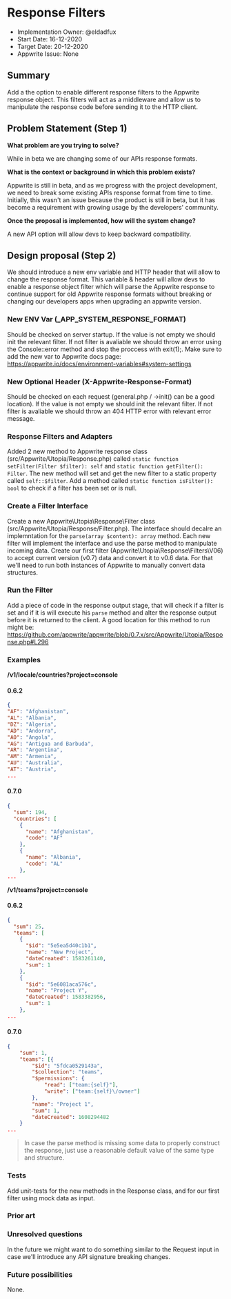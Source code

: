 # Response Filters <!-- What do you want to call your `awesome_feature`? -->

- Implementation Owner: @eldadfux
- Start Date: 16-12-2020
- Target Date: 20-12-2020
- Appwrite Issue: None

## Summary

[summary]: #summary

Add a the option to enable different response filters to the Appwrite response object. This filters will act as a middleware and allow us to manipulate the response code before sending it to the HTTP client.

<!-- Brief explanation of the proposed contribution. Write your answer below. -->

## Problem Statement (Step 1)

[problem-statement]: #problem-statement

**What problem are you trying to solve?**

While in beta we are changing some of our APIs response formats.

**What is the context or background in which this problem exists?**

<!-- Write your answer below. -->
Appwrite is still in beta, and as we progress with the project development, we need to break some existing APIs response format from time to time. Initially, this wasn't an issue because the product is still in beta, but it has become a requirement with growing usage by the developers' community.

**Once the proposal is implemented, how will the system change?**

<!-- Write your answer below. -->

A new API option will allow devs to keep backward compatibility.

<!-- Please avoid discussing your proposed solution. -->

## Design proposal (Step 2)

[design-proposal]: #design-proposal

We should introduce a new env variable and HTTP header that will allow to change the response format. This variable & header will allow devs to enable a response object filter which will parse the Appwrite response to continue support for old Appwrite response formats without breaking or changing our developers apps when upgrading an appwrite version.

### New ENV Var (_APP_SYSTEM_RESPONSE_FORMAT)

Should be checked on server startup. If the value is not empty we should init the relevant filter. If not filter is avaliable we should throw an error using the Console::error method and stop the proccess with exit(1);. Make sure to add the new var to Appwrite docs page: https://appwrite.io/docs/environment-variables#system-settings

### New Optional Header (X-Appwrite-Response-Format)

Should be checked on each request (general.php / ->init() can be a good location). If the value is not empty we should init the relevant filter. If not filter is avaliable we should throw an 404 HTTP error with relevant error message.

### Response Filters and Adapters

Added 2 new method to Appwrite response class (src/Appwrite/Utopia/Response.php) called `static function setFilter(Filter $filter): self` and `static function getFilter(): Filter`. The new method will set and get the new filter to a static property called `self::$filter`. Add a method called `static function isFilter(): bool` to check if a filter has been set or is null. 

### Create a Filter Interface

Create a new Appwrite\Utopia\Response\Filter class (src/Appwrite/Utopia/Response/Filter.php). The interface should decalre an implemntation for the `parse(array $content): array` method. Each new filter will implement the interface and use the parse method to manipulate incoming data. Create our first filter (Appwrite\Utopia\Response\Filters\V06) to accept current version (v0.7) data and convert it to v0.6 data. For that we'll need to run both instances of Appwrite to manually convert data structures.

### Run the Filter

Add a piece of code in the response output stage, that will check if a filter is set and if it is will execute his `parse` method and alter the response output before it is returned to the client. A good location for this method to run might be: https://github.com/appwrite/appwrite/blob/0.7.x/src/Appwrite/Utopia/Response.php#L296

### Examples

**/v1/locale/countries?project=console**

#### 0.6.2

```json
{
"AF": "Afghanistan",
"AL": "Albania",
"DZ": "Algeria",
"AD": "Andorra",
"AO": "Angola",
"AG": "Antigua and Barbuda",
"AR": "Argentina",
"AM": "Armenia",
"AU": "Australia",
"AT": "Austria",
...
```

#### 0.7.0

```json
{
  "sum": 194,
  "countries": [
    {
      "name": "Afghanistan",
      "code": "AF"
    },
    {
      "name": "Albania",
      "code": "AL"
    },
...
```

**/v1/teams?project=console**


#### 0.6.2

```json
{
  "sum": 25,
  "teams": [
    {
      "$id": "5e5ea5d40c1b1",
      "name": "New Project",
      "dateCreated": 1583261140,
      "sum": 1
    },
    {
      "$id": "5e6081aca576c",
      "name": "Project Y",
      "dateCreated": 1583382956,
      "sum": 1
    },
...
```

#### 0.7.0

```json
{
	"sum": 1,
	"teams": [{
		"$id": "5fdca0529143a",
		"$collection": "teams",
		"$permissions": {
			"read": ["team:{self}"],
			"write": ["team:{self}\/owner"]
		},
		"name": "Project 1",
		"sum": 1,
		"dateCreated": 1608294482
	}
...
```

> In case the parse method is missing some data to properly construct the response, just use a reasonable default value of the same type and structure.

### Tests

Add unit-tests for the new methods in the Response class, and for our first filter using mock data as input.

<!--
This is the technical portion of the RFC. Explain the design in sufficient detail keeping in mind the following:

- Its interaction with other parts of the system is clear
- It is reasonably clear how the contribution would be implemented
- Dependencies on libraries, tools, projects or work that isn't yet complete
- New API routes that need to be created or modifications to the existing routes (if needed)
- Any breaking changes and ways in which we can ensure backward compatibility.
- Use Cases
- Goals
- Deliverables
- Changes to documentation
- Ways to scale the solution

Ensure that you include examples, code-snippets etc. to allow the community to understand the proposed solution. **It would be best if the examples use naming conventions that you intend to use during the actual implementation so that changes can be suggested early on during the development.**

Write your answer below.

-->

### Prior art

[prior-art]: #prior-art

<!--

Discuss prior art, both the good and the bad, in relation to this proposal. A
few examples of what this can include are:

- Does this functionality exist in other software and what experience has their
  community had?
- For other teams: What lessons can we learn from what other communities have
  done here?
- Papers: Are there any published papers or great posts that discuss this? If
  you have some relevant papers to refer to, this can serve as a more detailed
  theoretical background.

This section is intended to encourage you as an author to think about the
lessons from other software, provide readers of your RFC with a fuller picture.
If there is no prior art, that is fine - your ideas are interesting to us
whether they are brand new or if it is an adaptation from other software.

Write your answer below.
-->

### Unresolved questions

[unresolved-questions]: #unresolved-questions

<!-- What parts of the design do you expect to resolve through the RFC process before this gets merged? -->

<!-- Write your answer below. -->

In the future we might want to do something similar to the Request input in case we'll introduce any API signature breaking changes.

### Future possibilities

[future-possibilities]: #future-possibilities

<!-- This is also a good place to "dump ideas", if they are out of scope for the RFC you are writing but otherwise related. -->

<!-- Write your answer below. -->

None.
